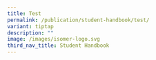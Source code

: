 ```yaml
---
title: Test
permalink: /publication/student-handbook/test/
variant: tiptap
description: ""
image: /images/isomer-logo.svg
third_nav_title: Student Handbook
---
```

